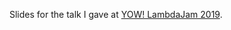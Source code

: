 Slides for the talk I gave at [YOW! LambdaJam 2019](https://lambdajam.yowconference.com.au/program/).
